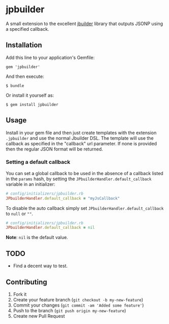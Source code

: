 # jpbuilder

A small extension to the excellent [jbuilder](https://github.com/rails/jbuilder)
library that outputs JSONP using a specified callback.

## Installation

Add this line to your application's Gemfile:

    gem 'jpbuilder'

And then execute:

    $ bundle

Or install it yourself as:

    $ gem install jpbuilder

## Usage

Install in your gem file and then just create templates with the extension
`.jpbuilder` and use the normal Jbuilder DSL.  The template will use the
callback  as specified in the "callback" url parameter. If none is provided then
the regular JSON format will be returned.

### Setting a default callback

You can set a global callback to be used  in the absence of a callback listed in
the `params` hash, by setting the `JPbuilderHandler.default_callback` variable
in an initializer:

``` ruby
# config/initializers/jpbuilder.rb
JPbuilderHandler.default_callback = "myJsCallback"
```

To disable the auto callback simply set `JPbuilderHandler.default_callback` to
`null` or `""`.

``` ruby
# config/initializers/jpbuilder.rb
JPbuilderHandler.default_callback = nil
```

**Note**: `nil` is the default value.

## TODO

* Find a decent way to test.

## Contributing

1. Fork it
2. Create your feature branch (`git checkout -b my-new-feature`)
3. Commit your changes (`git commit -am 'Added some feature'`)
4. Push to the branch (`git push origin my-new-feature`)
5. Create new Pull Request
